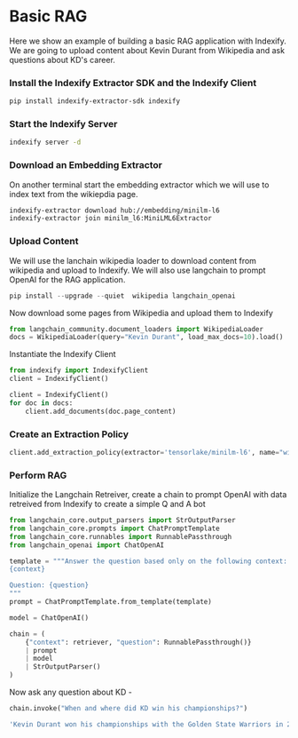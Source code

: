 # Basic RAG

Here we show an example of building a basic RAG application with Indexify. We are going to upload content about Kevin Durant from Wikipedia and ask questions about KD's career.

### Install the Indexify Extractor SDK and the Indexify Client
```bash
pip install indexify-extractor-sdk indexify
```

### Start the Indexify Server
```bash
indexify server -d
```

### Download an Embedding Extractor
On another terminal start the embedding extractor which we will use to index text from the wikiepdia page.
```bash
indexify-extractor download hub://embedding/minilm-l6
indexify-extractor join minilm_l6:MiniLML6Extractor
```

### Upload Content
We will use the lanchain wikipedia loader to download content from wikipedia and upload to Indexify. We will also use langchain to prompt OpenAI for the RAG application.
```python
pip install --upgrade --quiet  wikipedia langchain_openai
```

Now download some pages from Wikipedia and upload them to Indexify
```python
from langchain_community.document_loaders import WikipediaLoader
docs = WikipediaLoader(query="Kevin Durant", load_max_docs=10).load()
```

Instantiate the Indexify Client 
```python
from indexify import IndexifyClient
client = IndexifyClient()
```

```python
client = IndexifyClient()
for doc in docs:
    client.add_documents(doc.page_content)
```

### Create an Extraction Policy 
```python
client.add_extraction_policy(extractor='tensorlake/minilm-l6', name="wiki-embedding")
```

### Perform RAG

Initialize the Langchain Retreiver, create a chain to prompt OpenAI with data retreived from Indexify to create a simple Q and A bot
```python
from langchain_core.output_parsers import StrOutputParser
from langchain_core.prompts import ChatPromptTemplate
from langchain_core.runnables import RunnablePassthrough
from langchain_openai import ChatOpenAI
```

```python
template = """Answer the question based only on the following context:
{context}

Question: {question}
"""
prompt = ChatPromptTemplate.from_template(template)

model = ChatOpenAI()

chain = (
    {"context": retriever, "question": RunnablePassthrough()}
    | prompt
    | model
    | StrOutputParser()
)
```
Now ask any question about KD -
```python
chain.invoke("When and where did KD win his championships?")
```

```bash
'Kevin Durant won his championships with the Golden State Warriors in 2017 and 2018.'
```


